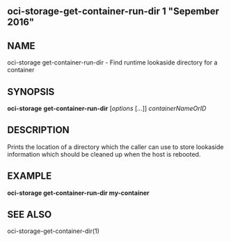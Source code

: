 ## oci-storage-get-container-run-dir 1 "Sepember 2016"

## NAME
oci-storage get-container-run-dir - Find runtime lookaside directory for a container

## SYNOPSIS
**oci-storage** **get-container-run-dir** [*options* [...]] *containerNameOrID*

## DESCRIPTION
Prints the location of a directory which the caller can use to store lookaside
information which should be cleaned up when the host is rebooted.

## EXAMPLE
**oci-storage get-container-run-dir my-container**

## SEE ALSO
oci-storage-get-container-dir(1)
